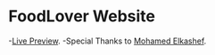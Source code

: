 # FoodLover Website
 -[Live Preview](https://food-lover-website.vercel.app/).
 -Special Thanks to [Mohamed Elkashef](https://www.youtube.com/watch?v=hE0azYXN_W0&list=PLU0wE7dsJI8QWlkQphNZXMICIDo6u5IWR&index=3&pp=iAQB).
